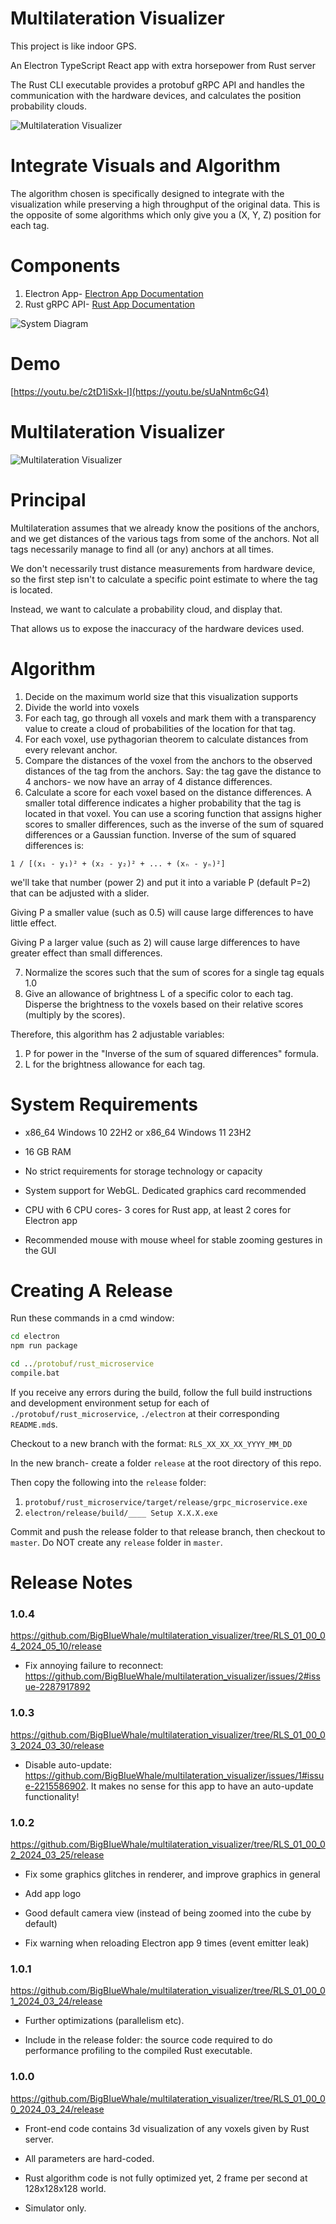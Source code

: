 # Multilateration Visualizer
This project is like indoor GPS.

An Electron TypeScript React app with extra horsepower from Rust server

The Rust CLI executable provides a protobuf gRPC API and handles the communication with the hardware devices, and calculates the position probability clouds.

![Multilateration Visualizer](/electron/assets/icon_small.png)

# Integrate Visuals and Algorithm
The algorithm chosen is specifically designed to integrate with the visualization while preserving a high throughput of the original data. This is the opposite of some algorithms which only give you a (X, Y, Z) position for each tag.

# Components
1. Electron App- [Electron App Documentation](electron/README.md)
2. Rust gRPC API- [Rust App Documentation](protobuf/rust_microservice/README.md)

![System Diagram](/doc/system_diagram/diagram.png)

# Demo
[https://youtu.be/c2tD1iSxk-I](https://youtu.be/sUaNntm6cG4)

# Multilateration Visualizer
![Multilateration Visualizer](/doc/multilateration.png)

# Principal
Multilateration assumes that we already know the positions of the anchors, and we get distances of the various tags from some of the anchors. Not all tags necessarily manage to find all (or any) anchors at all times.

We don't necessarily trust distance measurements from hardware device, so the first step isn't to calculate a specific point estimate to where the tag is located.

Instead, we want to calculate a probability cloud, and display that.

That allows us to expose the inaccuracy of the hardware devices used.

# Algorithm
1. Decide on the maximum world size that this visualization supports
2. Divide the world into voxels
3. For each tag, go through all voxels and mark them with a transparency value to create a cloud of probabilities of the location for that tag.
4. For each voxel, use pythagorian theorem to calculate distances from every relevant anchor.
5. Compare the distances of the voxel from the anchors to the observed distances of the tag from the anchors. Say: the tag gave the distance to 4 anchors- we now have an array of 4 distance differences.
6. Calculate a score for each voxel based on the distance differences. A smaller total difference indicates a higher probability that the tag is located in that voxel. You can use a scoring function that assigns higher scores to smaller differences, such as the inverse of the sum of squared differences or a Gaussian function. Inverse of the sum of squared differences is:
```text
1 / [(x₁ - y₁)² + (x₂ - y₂)² + ... + (xₙ - yₙ)²]
```
we'll take that number (power 2) and put it into a variable P (default P=2) that can be adjusted with a slider.

Giving P a smaller value (such as 0.5) will cause large differences to have little effect.

Giving P a larger value (such as 2) will cause large differences to have greater effect than small differences.

7. Normalize the scores such that the sum of scores for a single tag equals 1.0
8. Give an allowance of brightness L of a specific color to each tag. Disperse the brightness to the voxels based on their relative scores (multiply by the scores).

Therefore, this algorithm has 2 adjustable variables:
1. P for power in the "Inverse of the sum of squared differences" formula.
2. L for the brightness allowance for each tag.

# System Requirements
- x86_64 Windows 10 22H2 or x86_64 Windows 11 23H2

- 16 GB RAM

- No strict requirements for storage technology or capacity

- System support for WebGL. Dedicated graphics card recommended

- CPU with 6 CPU cores- 3 cores for Rust app, at least 2 cores for Electron app

- Recommended mouse with mouse wheel for stable zooming gestures in the GUI

# Creating A Release

Run these commands in a cmd window:
```bat
cd electron
npm run package

cd ../protobuf/rust_microservice
compile.bat
```

If you receive any errors during the build, follow the full build instructions and development environment setup for each of `./protobuf/rust_microservice`, `./electron` at their corresponding `README.md`s.

Checkout to a new branch with the format: `RLS_XX_XX_XX_YYYY_MM_DD`

In the new branch- create a folder `release` at the root directory of this repo.

Then copy the following into the `release` folder:
1. `protobuf/rust_microservice/target/release/grpc_microservice.exe`
2. `electron/release/build/____ Setup X.X.X.exe`

Commit and push the release folder to that release branch, then checkout to `master`. Do NOT create any `release` folder in `master`.

# Release Notes
### 1.0.4
https://github.com/BigBIueWhale/multilateration_visualizer/tree/RLS_01_00_04_2024_05_10/release

- Fix annoying failure to reconnect: https://github.com/BigBIueWhale/multilateration_visualizer/issues/2#issue-2287917892

### 1.0.3
https://github.com/BigBIueWhale/multilateration_visualizer/tree/RLS_01_00_03_2024_03_30/release

- Disable auto-update: https://github.com/BigBIueWhale/multilateration_visualizer/issues/1#issue-2215586902. It makes no sense for this app to have an auto-update functionality!

### 1.0.2
https://github.com/BigBIueWhale/multilateration_visualizer/tree/RLS_01_00_02_2024_03_25/release

- Fix some graphics glitches in renderer, and improve graphics in general

- Add app logo

- Good default camera view (instead of being zoomed into the cube by default)

- Fix warning when reloading Electron app 9 times (event emitter leak)

### 1.0.1
https://github.com/BigBIueWhale/multilateration_visualizer/tree/RLS_01_00_01_2024_03_24/release

- Further optimizations (parallelism etc).

- Include in the release folder: the source code required to do performance profiling to the compiled Rust executable.

### 1.0.0
https://github.com/BigBIueWhale/multilateration_visualizer/tree/RLS_01_00_00_2024_03_24/release

- Front-end code contains 3d visualization of any voxels given by Rust server.

- All parameters are hard-coded.

- Rust algorithm code is not fully optimized yet, 2 frame per second at 128x128x128 world.

- Simulator only.
